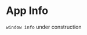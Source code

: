 # App Info

<!-- <Window/> -->

`window info` under construction

<style>
  pre {
      white-space: pre-wrap;
      word-wrap: break-word;
  }
</style>